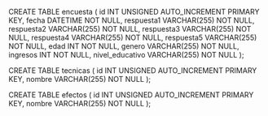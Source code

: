CREATE TABLE encuesta (
  id INT UNSIGNED AUTO_INCREMENT PRIMARY KEY,
  fecha DATETIME NOT NULL,
  respuesta1 VARCHAR(255) NOT NULL,
  respuesta2 VARCHAR(255) NOT NULL,
  respuesta3 VARCHAR(255) NOT NULL,
  respuesta4 VARCHAR(255) NOT NULL,
  respuesta5 VARCHAR(255) NOT NULL,
  edad INT NOT NULL,
  genero VARCHAR(255) NOT NULL,
  ingresos INT NOT NULL,
  nivel_educativo VARCHAR(255) NOT NULL
);

CREATE TABLE tecnicas (
  id INT UNSIGNED AUTO_INCREMENT PRIMARY KEY,
  nombre VARCHAR(255) NOT NULL
);

CREATE TABLE efectos (
  id INT UNSIGNED AUTO_INCREMENT PRIMARY KEY,
  nombre VARCHAR(255) NOT NULL
);
